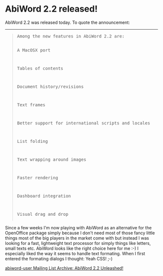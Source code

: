 # AbiWord 2.2 released!

AbiWord 2.2 was released today. To quote the announcement:

-------------------------------

<blockquote><pre>Among the new features in AbiWord 2.2 are:

 A MacOSX port

 Tables of contents

 Document history/revisions

 Text frames

 Better support for international scripts and locales

 List folding

 Text wrapping around images

 Faster rendering

 Dashboard integration

 Visual drag and drop </pre></blockquote>



Since a few weeks I'm now playing with AbiWord as an alternative for the OpenOffice package simply because I don't need most of those fancy little things most of the big players in the market come with but instead I was looking for a fast, lightweight text processor for simply things like letters, small texts etc. AbiWord looks like the right choice here for me :-) I especially liked the way it seems to handle text formating. When I first entered the formating dialogs I thought: Yeah CSS! ;-)



<a href="http://www.abisource.com/mailinglists/abiword-user/2004/Dec/0015.html">abiword-user Mailing List Archive: AbiWord 2.2 Unleashed!</a>

